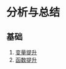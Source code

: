 # 分析与总结

基础
-----------------------------------
1. [变量提升](./base/variable.md)
2. [函数提升](./base/function.md)